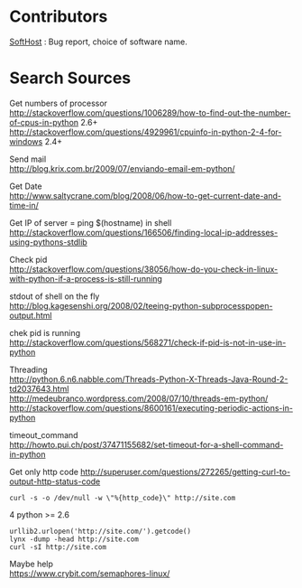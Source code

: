 # Contributors

[SoftHost](https://softhost.com.br/) : Bug report, choice of software name.

# Search Sources #
Get numbers of processor  
http://stackoverflow.com/questions/1006289/how-to-find-out-the-number-of-cpus-in-python 2.6+  
http://stackoverflow.com/questions/4929961/cpuinfo-in-python-2-4-for-windows 2.4+  

Send mail  
http://blog.krix.com.br/2009/07/enviando-email-em-python/  

Get Date  
http://www.saltycrane.com/blog/2008/06/how-to-get-current-date-and-time-in/  

Get IP of server = ping $(hostname) in shell  
http://stackoverflow.com/questions/166506/finding-local-ip-addresses-using-pythons-stdlib  

Check pid  
http://stackoverflow.com/questions/38056/how-do-you-check-in-linux-with-python-if-a-process-is-still-running  

stdout of shell on the fly  
http://blog.kagesenshi.org/2008/02/teeing-python-subprocesspopen-output.html  

chek pid is running  
http://stackoverflow.com/questions/568271/check-if-pid-is-not-in-use-in-python  

Threading  
http://python.6.n6.nabble.com/Threads-Python-X-Threads-Java-Round-2-td2037643.html  
http://medeubranco.wordpress.com/2008/07/10/threads-em-python/  
http://stackoverflow.com/questions/8600161/executing-periodic-actions-in-python  

timeout_command  
http://howto.pui.ch/post/37471155682/set-timeout-for-a-shell-command-in-python  

Get only http code
http://superuser.com/questions/272265/getting-curl-to-output-http-status-code
```
curl -s -o /dev/null -w \"%{http_code}\" http://site.com
```
4 python >= 2.6
```
urllib2.urlopen('http://site.com/').getcode()
lynx -dump -head http://site.com
curl -sI http://site.com
```

Maybe help  
https://www.crybit.com/semaphores-linux/  
